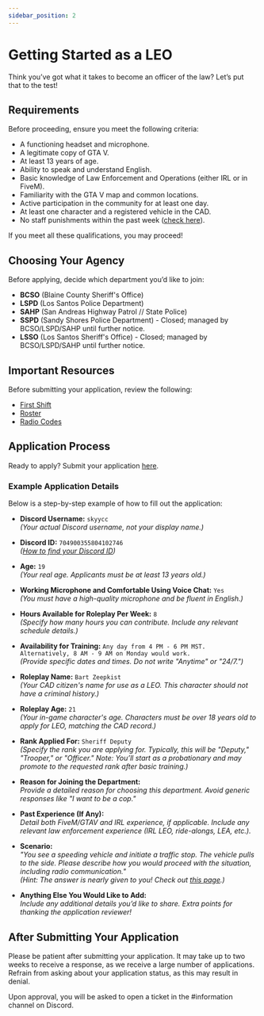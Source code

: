 ```yaml
---
sidebar_position: 2
---
```


# Getting Started as a LEO

Think you’ve got what it takes to become an officer of the law? Let’s put that to the test!

## Requirements

Before proceeding, ensure you meet the following criteria:

- A functioning headset and microphone.
- A legitimate copy of GTA V.
- At least 13 years of age.
- Ability to speak and understand English.
- Basic knowledge of Law Enforcement and Operations (either IRL or in FiveM).
- Familiarity with the GTA V map and common locations.
- Active participation in the community for at least one day.
- At least one character and a registered vehicle in the CAD.
- No staff punishments within the past week ([check here](https://punishments.kcdojrp.com/)).

If you meet all these qualifications, you may proceed!

## Choosing Your Agency

Before applying, decide which department you’d like to join:

- **BCSO** (Blaine County Sheriff's Office)
- **LSPD** (Los Santos Police Department)
- **SAHP** (San Andreas Highway Patrol // State Police)
- **SSPD** (Sandy Shores Police Department) - Closed; managed by BCSO/LSPD/SAHP until further notice.
- **LSSO** (Los Santos Sheriff's Office) - Closed; managed by BCSO/LSPD/SAHP until further notice.

## Important Resources

Before submitting your application, review the following:

- [First Shift](https://docs.kcdojrp.com/docs/leo/information/first-shift)
- [Roster](https://docs.kcdojrp.com/docs/leo/information/directory)
- [Radio Codes](https://docs.kcdojrp.com/docs/leo/information/codes)

## Application Process

Ready to apply? Submit your application [here](https://docs.kcdojrp.com/apply).

### Example Application Details

Below is a step-by-step example of how to fill out the application:

- **Discord Username:** `skyycc`  
  _(Your actual Discord username, not your display name.)_

- **Discord ID:** `704900355804102746`  
  _([How to find your Discord ID](https://support.discord.com/hc/en-us/articles/206346498-Where-can-I-find-my-User-Server-Message-ID))_

- **Age:** `19`  
  _(Your real age. Applicants must be at least 13 years old.)_

- **Working Microphone and Comfortable Using Voice Chat:** `Yes`  
  _(You must have a high-quality microphone and be fluent in English.)_

- **Hours Available for Roleplay Per Week:** `8`  
  _(Specify how many hours you can contribute. Include any relevant schedule details.)_

- **Availability for Training:** `Any day from 4 PM - 6 PM MST. Alternatively, 8 AM - 9 AM on Monday would work.`  
  _(Provide specific dates and times. Do not write "Anytime" or "24/7.")_

- **Roleplay Name:** `Bart Zeepkist`  
  _(Your CAD citizen's name for use as a LEO. This character should not have a criminal history.)_

- **Roleplay Age:** `21`  
  _(Your in-game character's age. Characters must be over 18 years old to apply for LEO, matching the CAD record.)_

- **Rank Applied For:** `Sheriff Deputy`  
  _(Specify the rank you are applying for. Typically, this will be "Deputy," "Trooper," or "Officer." Note: You’ll start as a probationary and may promote to the requested rank after basic training.)_

- **Reason for Joining the Department:**  
  _Provide a detailed reason for choosing this department. Avoid generic responses like "I want to be a cop."_

- **Past Experience (If Any):**  
  _Detail both FiveM/GTAV and IRL experience, if applicable. Include any relevant law enforcement experience (IRL LEO, ride-alongs, LEA, etc.)._

- **Scenario:**  
  _"You see a speeding vehicle and initiate a traffic stop. The vehicle pulls to the side. Please describe how you would proceed with the situation, including radio communication."_  
  _(Hint: The answer is nearly given to you! Check out [this page](https://docs.kcdojrp.com/docs/leo/information/first-shift).)_

- **Anything Else You Would Like to Add:**  
  _Include any additional details you’d like to share. Extra points for thanking the application reviewer!_

## After Submitting Your Application

Please be patient after submitting your application. It may take up to two weeks to receive a response, as we receive a large number of applications. Refrain from asking about your application status, as this may result in denial.

Upon approval, you will be asked to open a ticket in the #information channel on Discord.

